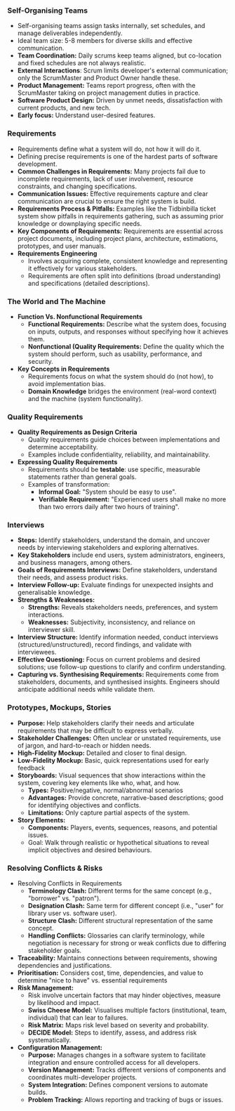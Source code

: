 ### Self-Organising Teams
- Self-organising teams assign tasks internally, set schedules, and manage deliverables independently.
- Ideal team size: 5-8 members for diverse skills and effective communication.
- **Team Coordination:** Daily scrums keep teams aligned, but co-location and fixed schedules are not always realistic.
- **External Interactions**: Scrum limits developer's external communication; only the ScrumMaster and Product Owner handle these.
- **Product Management:** Teams report progress, often with the ScrumMaster taking on project management duties in practice.
- **Software Product Design:** Driven by unmet needs, dissatisfaction with current products, and new tech.
- **Early focus:** Understand user-desired features.

### Requirements
- Requirements define what a system will do, not how it will do it.
- Defining precise requirements is one of the hardest parts of software development.
- **Common Challenges in Requirements:** Many projects fail due to incomplete requirements, lack of user involvement, resource constraints, and changing specifications. 
- **Communication Issues:** Effective requirements capture and clear communication are crucial to ensure the right system is build.
- **Requirements Process & Pitfalls:** Examples like the Tidbinbilla ticket system show pitfalls in requirements gathering, such as assuming prior knowledge or downplaying specific needs.
- **Key Components of Requirements:** Requirements are essential across project documents, including project plans, architecture, estimations, prototypes, and user manuals.
- **Requirements Engineering**
	- Involves acquiring complete, consistent knowledge and representing it effectively for various stakeholders.
	- Requirements are often split into definitions (broad understanding) and specifications (detailed descriptions).

### The World and The Machine
- **Function Vs. Nonfunctional Requirements**
	- **Functional Requirements:** Describe what the system does, focusing on inputs, outputs, and responses without specifying how it achieves them.
	- **Nonfunctional (Quality Requirements:** Define the quality which the system should perform, such as usability, performance, and security.
- **Key Concepts in Requirements**
	- Requirements focus on what the system should do (not how), to avoid implementation bias.
	- **Domain Knowledge** bridges the environment (real-word context) and the machine (system functionality). 
### Quality Requirements
- **Quality Requirements as Design Criteria**
	- Quality requirements guide choices between implementations and determine acceptability.
	- Examples include confidentiality, reliability, and maintainability.
- **Expressing Quality Requirements**
	- Requirements should be **testable**: use specific, measurable statements rather than general goals.
	- Examples of transformation:
		- **Informal Goal:** "System should be easy to use".
		- **Verifiable Requirement:** "Experienced users shall make no more than two errors daily after two hours of training".
### Interviews
- **Steps:** Identify stakeholders, understand the domain, and uncover needs by interviewing stakeholders and exploring alternatives.
- **Key Stakeholders** include end users, system administrators, engineers, and business managers, among others.
- **Goals of Requirements Interviews:** Define stakeholders, understand their needs, and assess product risks.
- **Interview Follow-up:** Evaluate findings for unexpected insights and generalisable knowledge.
- **Strengths & Weaknesses:**
	- **Strengths:** Reveals stakeholders needs, preferences, and system interactions.
	- **Weaknesses:** Subjectivity, inconsistency, and reliance on interviewer skill.
- **Interview Structure:** Identify information needed, conduct interviews (structured/unstructured), record findings, and validate with interviewees.
- **Effective Questioning:** Focus on current problems and desired solutions; use follow-up questions to clarify and confirm understanding.
- **Capturing vs. Synthesising Requirements:** Requirements come from stakeholders, documents, and synthesised insights. Engineers should anticipate additional needs while validate them.
### Prototypes, Mockups, Stories
- **Purpose:** Help stakeholders clarify their needs and articulate requirements that may be difficult to express verbally.
- **Stakeholder Challenges:** Often unclear or unstated requirements, use of jargon, and hard-to-reach or hidden needs.
- **High-Fidelity Mockup:** Detailed and closer to final design.
- **Low-Fidelity Mockup:** Basic, quick representations used for early feedback
- **Storyboards:** Visual sequences that show interactions within the system, covering key elements like who, what, and how.
	- **Types:** Positive/negative, normal/abnormal scenarios
	- **Advantages:** Provide concrete, narrative-based descriptions; good for identifying objectives and conflicts.
	- **Limitations:** Only capture partial aspects of the system.
- **Story Elements:**
	- **Components:** Players, events, sequences, reasons, and potential issues.
	- Goal: Walk through realistic or hypothetical situations to reveal implicit objectives and desired behaviours.
### Resolving Conflicts & Risks
- Resolving Conflicts in Requirements
	- **Terminology Clash:** Different terms for the same concept (e.g., "borrower" vs. "patron").
	- **Designation Clash:** Same term for different concept (i.e., "user" for library user vs. software user).
	- **Structure Clash:** Different structural representation of the same concept.
	- **Handling Conflicts:** Glossaries can clarify terminology, while negotiation is necessary for strong or weak conflicts due to differing stakeholder goals.
 - **Traceability:** Maintains connections between requirements, showing dependencies and justifications.
 - **Prioritisation:** Considers cost, time, dependencies, and value to determine "nice to have" vs. essential requirements
 - **Risk Management:**
	 - Risk involve uncertain factors that may hinder objectives, measure by likelihood and impact.
	 - **Swiss Cheese Model:** Visualises multiple factors (institutional, team, individual) that can lear to failures.
	 - **Risk Matrix:** Maps risk level based on severity and probability.
	 - **DECIDE Model:** Steps to identify, assess, and address risk systematically.
 - **Configuration Management:**
	 - **Purpose:** Manages changes in a software system to facilitate integration and ensure controlled access for all developers.
	 - **Version Management:** Tracks different versions of components and coordinates multi-developer projects.
	 - **System Integration:** Defines component versions to automate builds.
	 - **Problem Tracking:** Allows reporting and tracking of bugs or issues.
